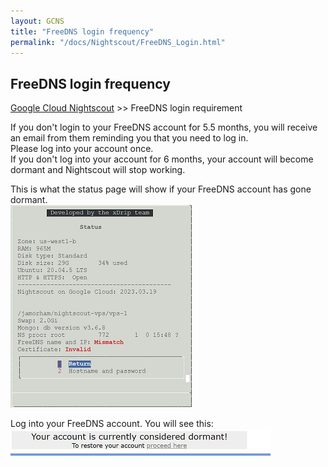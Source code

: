 ```yaml
---
layout: GCNS
title: "FreeDNS login frequency"
permalink: "/docs/Nightscout/FreeDNS_Login.html"
---
```


## FreeDNS login frequency
[Google Cloud Nightscout](./GoogleCloud.md) >> FreeDNS login requirement  
  
If you don't login to your FreeDNS account for 5.5 months, you will receive an email from them reminding you that you need to log in.  
Please log into your account once.  
If you don't log into your account for 6 months, your account will become dormant and Nightscout will stop working.  
  
This is what the status page will show if your FreeDNS account has gone dormant.  
![](./images/HostnameProblem.png)  
  
Log into your FreeDNS account.  You will see this:  
![](./images/DormantFreeDNS.png)  

 
  
